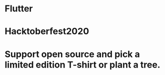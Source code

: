 # Flutter

# Hacktoberfest2020
# Support open source and pick a limited edition T-shirt or plant a tree.
